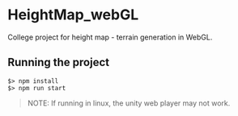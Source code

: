 # HeightMap_webGL

College project for height map - terrain generation in WebGL.


## Running the project

```
$> npm install
$> npm run start
```

> NOTE: If running in linux, the unity web player may not work.

